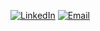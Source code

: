 
<a href="https://www.linkedin.com/in/kahadze/"><img alt="LinkedIn" src="https://img.shields.io/badge/LinkedIn-Konstantine%20Kahadze-blue?style=flat-square&logo=linkedin"></a>
<a href="mailto:konstantinekahadze@gmail.com"><img alt="Email" src="https://img.shields.io/badge/Email-konstantinekahadze@gmail.com-blue?style=flat-square&logo=gmail"></a>
<!-- <a href="https://konstantinekahadze.me/"><img alt="Website" src="https://img.shields.io/website?url=https%3A%2F%2Fkonstantinekahadze.me"></a>
</div>
 -->
